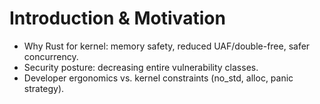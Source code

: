 # Introduction & Motivation

- Why Rust for kernel: memory safety, reduced UAF/double-free, safer concurrency.
- Security posture: decreasing entire vulnerability classes.
- Developer ergonomics vs. kernel constraints (no_std, alloc, panic strategy).
